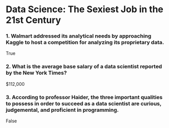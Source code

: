 # Data Science: The Sexiest Job in the 21st Century

### 1. Walmart addressed its analytical needs by approaching Kaggle to host a competition for analyzing its proprietary data.

True

### 2. What is the average base salary of a data scientist reported by the New York Times? 

$112,000

### 3. According to professor Haider, the three important qualities to possess in order to succeed as a data scientist are curious, judgemental, and proficient in programming.

False